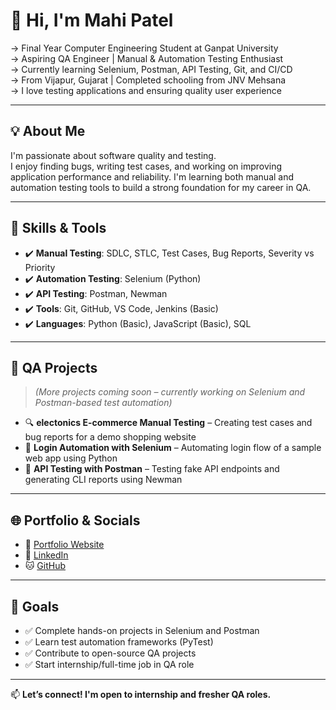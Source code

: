 # 👋 Hi, I'm Mahi Patel

-> Final Year Computer Engineering Student at Ganpat University  
-> Aspiring QA Engineer | Manual & Automation Testing Enthusiast  
-> Currently learning Selenium, Postman, API Testing, Git, and CI/CD  
-> From Vijapur, Gujarat | Completed schooling from JNV Mehsana  
-> I love testing applications and ensuring quality user experience

---

## 💡 About Me

I'm passionate about software quality and testing.  
I enjoy finding bugs, writing test cases, and working on improving application performance and reliability. I'm learning both manual and automation testing tools to build a strong foundation for my career in QA.

---

## 🧠 Skills & Tools

- ✔️ **Manual Testing**: SDLC, STLC, Test Cases, Bug Reports, Severity vs Priority
- ✔️ **Automation Testing**: Selenium (Python)
- ✔️ **API Testing**: Postman, Newman
- ✔️ **Tools**: Git, GitHub, VS Code, Jenkins (Basic)
- ✔️ **Languages**: Python (Basic), JavaScript (Basic), SQL

---

## 🧪 QA Projects

> *(More projects coming soon – currently working on Selenium and Postman-based test automation)*

- 🔍 **electonics E-commerce Manual Testing** – Creating test cases and bug reports for a demo shopping website 
- 🔐 **Login Automation with Selenium** – Automating login flow of a sample web app using Python  
- 🔗 **API Testing with Postman** – Testing fake API endpoints and generating CLI reports using Newman

---

## 🌐 Portfolio & Socials

- 💼 [Portfolio Website](https://portfolio-mahi-nine.vercel.app)
- 🔗 [LinkedIn](https://www.linkedin.com/in/mahi23032005)
- 🐱 [GitHub](https://github.com/mahipatel233)

---

## 🎯 Goals

- ✅ Complete hands-on projects in Selenium and Postman
- ✅ Learn test automation frameworks (PyTest)
- ✅ Contribute to open-source QA projects
- ✅ Start internship/full-time job in QA role

---

📫 **Let’s connect! I'm open to internship and fresher QA roles.**

